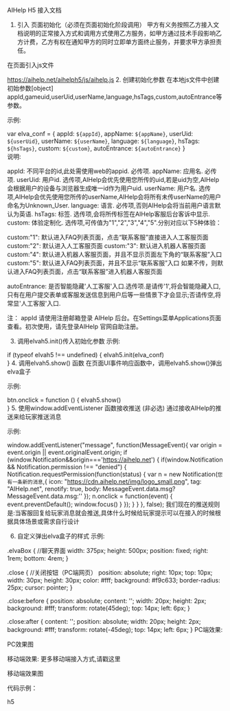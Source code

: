 AIHelp H5 接入文档
1. 引入
页面初始化（必须在页面初始化阶段调用）
甲方有义务按照乙方接入文档说明的正常接入方式和调用方式使用乙方服务，如甲方通过技术手段影响乙方计费，乙方有权在通知甲方的同时立即单方面终止服务，并要求甲方承担责任。

在页面引入js文件

https://aihelp.net/aihelph5/js/aihelp.js
2. 创建初始化参数
在本地js文件中创建初始参数[object] appId,gameuid,userUid,userName,language,hsTags,custom,autoEntrance等参数。

示例:

var elva_conf = {
	appId: `${appId}`,
	appName: `${appName}`,
	userUid: `${userUid}`,
	userName: `${userName}`,
	language: `${language}`,
	hsTags: `${hsTags}`,
	custom: `${custom}`,
	autoEntrance: `${autoEntrance}`
}  
说明:

appId: 不同平台的id,此处需使用web的appid. 必传项.
appName: 应用名. 必传项.
userUid: 用户id. 选传项,AIHelp会优先使用您所传的uid,若是uid为空,AIHelp会根据用户的设备与浏览器生成唯一id作为用户uid.
userName: 用户名. 选传项,AIHelp会优先使用您所传的userName,AIHelp会将所有未传userName的用户命名为Unknown_User.
language: 语言. 必传项,否则AIHelp会将当前用户语言默认为英语.
hsTags: 标签. 选传项,会将所传标签在AIHelp客服后台客诉中显示.
custom: 体验定制化. 选传项,可传值为"1","2","3","4","5".分别对应以下5种体验：

custom:"1": 默认进入FAQ列表页面，点击“联系客服”直接进入人工客服页面
custom:"2": 默认进入人工客服页面
custom:"3": 默认进入机器人客服页面
custom:"4": 默认进入机器人客服页面，并且不显示页面左下角的“联系客服”入口
custom:"5": 默认进入FAQ列表页面，并且不显示“联系客服”入口
如果不传，则默认进入FAQ列表页面，点击“联系客服”进入机器人客服页面


autoEntrance: 是否智能隐藏'人工客服'入口.选传项.是请传'1',将会智能隐藏入口,只有在用户提交表单或客服发送信息到用户后等一些情景下才会显示;否请传空,将常显'人工客服'入口.

注： appId 请使用注册邮箱登录 AIHelp 后台。在Settings菜单Applications页面查看。初次使用，请先登录AIHelp 官网自助注册。

3. 调用elvah5.init()传入初始化参数
示例:

if (typeof elvah5 !== undefined) { 
	elvah5.init(elva_conf)     
} 
4. 调用elvah5.show() 函数
在页面UI事件响应函数中，调用elvah5.show()弹出elva盒子

示例:

btn.onclick = function () { 
	elvah5.show()  
}
5. 使用window.addEventListener 函数接收推送 (非必选)
通过接收AIHelp的推送来给玩家推送消息

示例:

window.addEventListener("message", function(MessageEvent){
var origin = event.origin || event.originalEvent.origin;
if (window.Notification&&origin==='https://aihelp.net') {
  if(window.Notification && Notification.permission !== "denied") {
    Notification.requestPermission(function(status) {
      var n = new Notification(`您有一条新的消息`,{
        icon: "https://cdn.aihelp.net/img/logo_small.png",
        tag: "AIHelp.net",
        renotify: true,
        body: MessageEvent.data.msg?MessageEvent.data.msg:''
      }); 
      n.onclick = function(event) {
        event.preventDefault(); 
        window.focus()
      }
    });
  }
}
}, false);
我们现在的推送规则是:当客服回复给玩家消息就会推送,具体什么时候给玩家提示可以在接入的时候根据具体场景或需求自行设计

6. 自定义弹出elva盒子的样式
示例:

.elvaBox {    //聊天界面
	width: 375px;
	height: 500px;
	position: fixed;
	right: 1rem;
	bottom: 4rem;
}


.close {   //关闭按钮（PC端网页）
	position: absolute;
	right: 10px;
	top: 10px;
	width: 30px;
	height: 30px;
	color: #fff;
	background: #f9c633;
	border-radius: 25px;
	cursor: pointer;
}


.close:before {
	position: absolute;
	content: '';
	width: 20px;
	height: 2px;
	background: #fff;
	transform: rotate(45deg);
	top: 14px;
	left: 6px;
}

.close:after {
	content: '';
	position: absolute;
	width: 20px;
	height: 2px;
	background: #fff;
	transform: rotate(-45deg);
	top: 14px;
	left: 6px;
}
PC端效果:

PC效果图

移动端效果: 更多移动端接入方式,请戳这里

移动端效果图

代码示例：

h5
